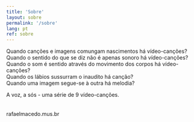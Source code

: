 ```yaml
---
title: 'Sobre'
layout: sobre
permalink: '/sobre'
lang: pt
ref: sobre
---
```



Quando canções e imagens comungam nascimentos há vídeo-canções?<br>
Quando o sentido do que se diz não é apenas sonoro há vídeo-canções?<br>
Quando o som é sentido através do movimento dos corpos há vídeo-canções?<br>
Quando os lábios sussurram o inaudito há canção?<br>
Quando uma imagem segue-se à outra há melodia?<br>

<p class="bold">
A voz, a sós - uma série de 9 vídeo-canções.
<br><br><br>
<a src="https://www.rafaelmacedo.mus.br">rafaelmacedo.mus.br</a>
</p>